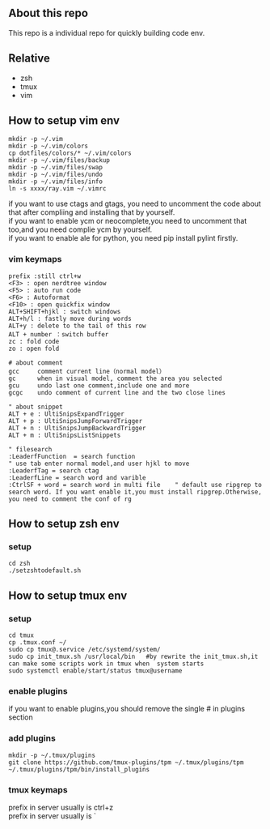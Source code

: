 ## About this repo
This repo is a individual repo for quickly building code env.

## Relative
- zsh
- tmux
- vim

## How to setup vim env
```
mkdir -p ~/.vim
mkdir -p ~/.vim/colors
cp dotfiles/colors/* ~/.vim/colors
mkdir -p ~/.vim/files/backup
mkdir -p ~/.vim/files/swap
mkdir -p ~/.vim/files/undo
mkdir -p ~/.vim/files/info
ln -s xxxx/ray.vim ~/.vimrc
```
if you want to use ctags and gtags, you need to uncomment the code about that after  compliing and installing that by yourself.   
if you want to enable ycm or neocomplete,you need to uncomment that too,and you need complie ycm by yourself.  
if you want to enable ale for python, you need pip install pylint firstly.     
### vim keymaps
```
prefix :still ctrl+w  
<F3> : open nerdtree window  
<F5> : auto run code  
<F6> : Autoformat  
<F10> : open quickfix window  
ALT+SHIFT+hjkl : switch windows  
ALT+h/l : fastly move during words  
ALT+y : delete to the tail of this row   
ALT + number ：switch buffer  
zc : fold code  
zo : open fold  

# about comment
gcc     comment current line（normal model）
gc      when in visual model, comment the area you selected
gcu     undo last one comment,include one and more
gcgc    undo comment of current line and the two close lines

" about snippet  
ALT + e : UltiSnipsExpandTrigger  
ALT + p : UltiSnipsJumpForwardTrigger  
ALT + n : UltiSnipsJumpBackwardTrigger  
ALT + m : UltiSnipsListSnippets  

" filesearch  
:LeaderfFunction  = search function  
" use tab enter normal model,and user hjkl to move  
:LeaderfTag = search ctag  
:LeaderfLine = search word and varible  
:CtrlSF + word = search word in multi file    " default use ripgrep to search word. If you want enable it,you must install ripgrep.Otherwise, you need to comment the conf of rg  
```

## How to setup zsh env
### setup
```
cd zsh
./setzshtodefault.sh
```

## How to setup tmux env
### setup
```
cd tmux
cp .tmux.conf ~/   
sudo cp tmux@.service /etc/systemd/system/   
sudo cp init_tmux.sh /usr/local/bin   #by rewrite the init_tmux.sh,it can make some scripts work in tmux when  system starts
sudo systemctl enable/start/status tmux@username
```

### enable plugins
if you want to enable plugins,you should remove the single # in plugins section

### add plugins
```
mkdir -p ~/.tmux/plugins
git clone https://github.com/tmux-plugins/tpm ~/.tmux/plugins/tpm
~/.tmux/plugins/tpm/bin/install_plugins
```

### tmux keymaps
prefix in server usually is ctrl+z    
prefix in server usually is `  
